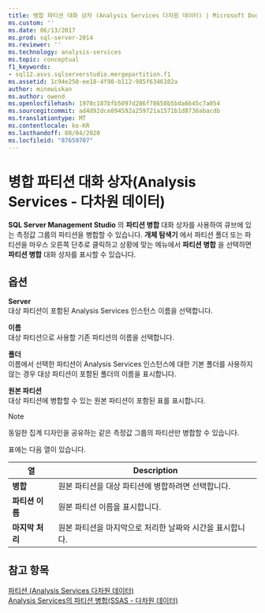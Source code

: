```yaml
---
title: 병합 파티션 대화 상자 (Analysis Services 다차원 데이터) | Microsoft Docs
ms.custom: ''
ms.date: 06/13/2017
ms.prod: sql-server-2014
ms.reviewer: ''
ms.technology: analysis-services
ms.topic: conceptual
f1_keywords:
- sql12.asvs.sqlserverstudio.mergepartition.f1
ms.assetid: 1c94e250-ee18-4f98-b112-985f6346102a
author: minewiskan
ms.author: owend
ms.openlocfilehash: 1978c187bfb5097d286f78650b5bda6645c7a054
ms.sourcegitcommit: ad4d92dce894592a259721a1571b1d8736abacdb
ms.translationtype: MT
ms.contentlocale: ko-KR
ms.lasthandoff: 08/04/2020
ms.locfileid: "87659707"
---
```

# <a name="merge-partition-dialog-box-analysis-services---multidimensional-data"></a>병합 파티션 대화 상자(Analysis Services - 다차원 데이터)
  **SQL Server Management Studio** 의 **파티션 병합** 대화 상자를 사용하여 큐브에 있는 측정값 그룹의 파티션을 병합할 수 있습니다. **개체 탐색기** 에서 파티션 폴더 또는 파티션을 마우스 오른쪽 단추로 클릭하고 상황에 맞는 메뉴에서 **파티션 병합** 을 선택하면 **파티션 병합** 대화 상자를 표시할 수 있습니다.  
  
## <a name="options"></a>옵션  
 **Server**  
 대상 파티션이 포함된 Analysis Services 인스턴스 이름을 선택합니다.  
  
 **이름**  
 대상 파티션으로 사용할 기존 파티션의 이름을 선택합니다.  
  
 **폴더**  
 이름에서 선택한 파티션이 Analysis Services 인스턴스에 대한 기본 폴더를 사용하지 않는 경우 대상 파티션이 포함된 폴더의 이름을 표시합니다.  
  
 **원본 파티션**  
 대상 파티션에 병합할 수 있는 원본 파티션이 포함된 표를 표시합니다.  
  
> [!NOTE]  
>  동일한 집계 디자인을 공유하는 같은 측정값 그룹의 파티션만 병합할 수 있습니다.  
  
 표에는 다음 열이 있습니다.  
  
|열|Description|  
|------------|-----------------|  
|**병합**|원본 파티션을 대상 파티션에 병합하려면 선택합니다.|  
|**파티션 이름**|원본 파티션 이름을 표시합니다.|  
|**마지막 처리**|원본 파티션을 마지막으로 처리한 날짜와 시간을 표시합니다.|  
  
## <a name="see-also"></a>참고 항목  
 [파티션 &#40;Analysis Services 다차원 데이터&#41;](multidimensional-models-olap-logical-cube-objects/partitions-analysis-services-multidimensional-data.md)   
 [Analysis Services의 파티션 병합&#40;SSAS - 다차원 데이터&#41;](multidimensional-models/merge-partitions-in-analysis-services-ssas-multidimensional.md)  
  
  
